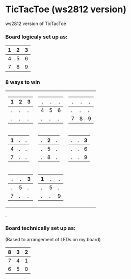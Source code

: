 # TicTacToe (ws2812 version)
 ws2812 version of TicTacToe

### Board logicaly set up as:

| 1 | 2 | 3 |
|---|---|---|
| 4 | 5 | 6 |
| 7 | 8 | 9 |

### 8 ways to win
<table>
<tr>
<td>

| 1 | 2 | 3 |
|---|---|---|
| . | . | . |
| . | . | . |
</td>
<td>

| . | . | . |
|---|---|---|
| 4 | 5 | 6 |
| . | . | . |
</td>

<td>

| . | . | . |
|---|---|---|
| . | . | . |
| 7 | 8 | 9 |
</td>
</tr><tr>
<td>

| 1 | . | . |
|---|---|---|
| 4 | . | . |
| 7 | . | . |
</td>
<td>

| . | 2 | . |
|---|---|---|
| . | 5 | . |
| . | 8 | . |
</td>
<td>

| . | . | 3 |
|---|---|---|
| . | . | 6 |
| . | . | 9 |
</td>

</tr>
<tr>
<td>

| . | . | 3 |
|---|---|---|
| . | 5 | . |
| 7 | . | . |
</td>
<td>

| 1 | . | . |
|---|---|---|
| . | 5 | . |
| . | . | 9 |
</td>
</tr></table>.

### Board technically set up as:
(Based to arrangement of LEDs on my board)

| 8 | 3 | 2 |
|---|---|---|
| 7 | 4 | 1 |
| 6 | 5 | 0 |